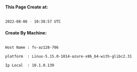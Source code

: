 
   
#### This Page Create at:

```bash

2022-08-06 - 10:38:57 UTC

```

#### Create By Machine:

```bash

Host Name : fv-az128-706

platform  : Linux-5.15.0-1014-azure-x86_64-with-glibc2.31

Ip Local  : 10.1.0.139

```

